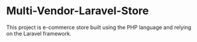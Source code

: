 # Multi-Vendor-Laravel-Store
This project is e-commerce store built using the PHP language and relying on the Laravel framework.
